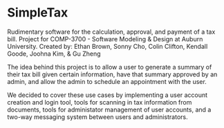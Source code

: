# SimpleTax
Rudimentary software for the calculation, approval, and payment of a tax bill. Project for COMP-3700 - Software Modeling & Design at Auburn University.
Created by: Ethan Brown, Sonny Cho, Colin Clifton, Kendall Goode, Joohna Kim, & Gu Zheng

  The idea behind this project is to allow a user to generate a summary of their tax bill given certain information, have that summary approved by an admin, 
and allow the admin to schedule an appointment with the user.

  We decided to cover these use cases by implementing a user account creation and login tool, tools for scanning in tax information from documents, tools for
administator management of user accounts, and a two-way messaging system between users and administrators.
